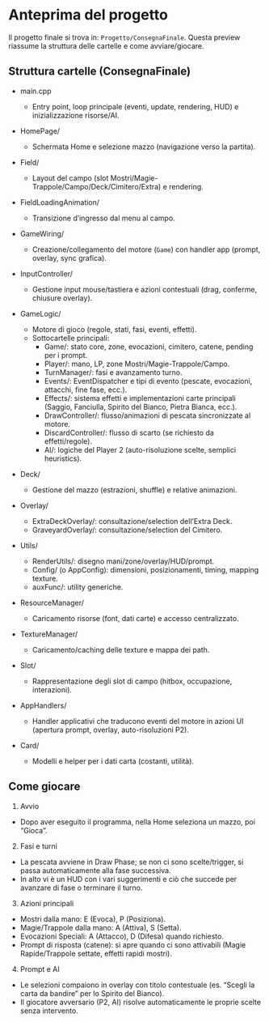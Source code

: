 # Anteprima del progetto

Il progetto finale si trova in: `Progetto/ConsegnaFinale`. Questa preview riassume la struttura delle cartelle e come avviare/giocare.

## Struttura cartelle (ConsegnaFinale)

- main.cpp
  - Entry point, loop principale (eventi, update, rendering, HUD) e inizializzazione risorse/AI.

- HomePage/
  - Schermata Home e selezione mazzo (navigazione verso la partita).

- Field/
  - Layout del campo (slot Mostri/Magie-Trappole/Campo/Deck/Cimitero/Extra) e rendering.

- FieldLoadingAnimation/
  - Transizione d’ingresso dal menu al campo.

- GameWiring/
  - Creazione/collegamento del motore (`Game`) con handler app (prompt, overlay, sync grafica).

- InputController/
  - Gestione input mouse/tastiera e azioni contestuali (drag, conferme, chiusure overlay).

- GameLogic/
  - Motore di gioco (regole, stati, fasi, eventi, effetti).
  - Sottocartelle principali:
    - Game/: stato core, zone, evocazioni, cimitero, catene, pending per i prompt.
    - Player/: mano, LP, zone Mostri/Magie-Trappole/Campo.
    - TurnManager/: fasi e avanzamento turno.
    - Events/: EventDispatcher e tipi di evento (pescate, evocazioni, attacchi, fine fase, ecc.).
    - Effects/: sistema effetti e implementazioni carte principali (Saggio, Fanciulla, Spirito del Bianco, Pietra Bianca, ecc.).
    - DrawController/: flusso/animazioni di pescata sincronizzate al motore.
    - DiscardController/: flusso di scarto (se richiesto da effetti/regole).
    - AI/: logiche del Player 2 (auto-risoluzione scelte, semplici heuristics).

- Deck/
  - Gestione del mazzo (estrazioni, shuffle) e relative animazioni.

- Overlay/
  - ExtraDeckOverlay/: consultazione/selection dell’Extra Deck.
  - GraveyardOverlay/: consultazione/selection del Cimitero.

- Utils/
  - RenderUtils/: disegno mani/zone/overlay/HUD/prompt.
  - Config/ (o AppConfig): dimensioni, posizionamenti, timing, mapping texture.
  - auxFunc/: utility generiche.

- ResourceManager/
  - Caricamento risorse (font, dati carte) e accesso centralizzato.

- TextureManager/
  - Caricamento/caching delle texture e mappa dei path.

- Slot/
  - Rappresentazione degli slot di campo (hitbox, occupazione, interazioni).

- AppHandlers/
  - Handler applicativi che traducono eventi del motore in azioni UI (apertura prompt, overlay, auto-risoluzioni P2).

- Card/
  - Modelli e helper per i dati carta (costanti, utilità).

## Come giocare

1) Avvio
- Dopo aver eseguito il programma, nella Home seleziona un mazzo, poi “Gioca”.

2) Fasi e turni
- La pescata avviene in Draw Phase; se non ci sono scelte/trigger, si passa automaticamente alla fase successiva.
- In alto vi è un HUD con i vari suggerimenti e ciò che succede per avanzare di fase o terminare il turno.

3) Azioni principali
- Mostri dalla mano: E (Evoca), P (Posiziona).
- Magie/Trappole dalla mano: A (Attiva), S (Setta).
- Evocazioni Speciali: A (Attacco), D (Difesa) quando richiesto.
- Prompt di risposta (catene): si apre quando ci sono attivabili (Magie Rapide/Trappole settate, effetti rapidi mostri).

4) Prompt e AI
- Le selezioni compaiono in overlay con titolo contestuale (es. “Scegli la carta da bandire” per lo Spirito del Bianco).
- Il giocatore avversario (P2, AI) risolve automaticamente le proprie scelte senza intervento.


